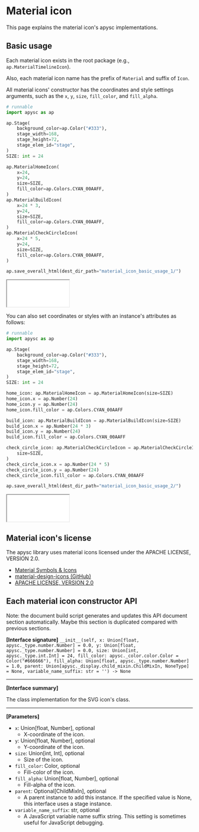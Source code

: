 # Material icon

This page explains the material icon's apysc implementations.

## Basic usage

Each material icon exists in the root package (e.g., `ap.MaterialTimelineIcon`).

Also, each material icon name has the prefix of `Material` and suffix of `Icon`.

All material icons' constructor has the coordinates and style settings arguments, such as the `x`, `y`, `size`, `fill_color`, and `fill_alpha`.

```py
# runnable
import apysc as ap

ap.Stage(
    background_color=ap.Color("#333"),
    stage_width=168,
    stage_height=72,
    stage_elem_id="stage",
)
SIZE: int = 24

ap.MaterialHomeIcon(
    x=24,
    y=24,
    size=SIZE,
    fill_color=ap.Colors.CYAN_00AAFF,
)
ap.MaterialBuildIcon(
    x=24 * 3,
    y=24,
    size=SIZE,
    fill_color=ap.Colors.CYAN_00AAFF,
)
ap.MaterialCheckCircleIcon(
    x=24 * 5,
    y=24,
    size=SIZE,
    fill_color=ap.Colors.CYAN_00AAFF,
)

ap.save_overall_html(dest_dir_path="material_icon_basic_usage_1/")
```

<iframe src="static/material_icon_basic_usage_1/index.html" width="168" height="72"></iframe>

You can also set coordinates or styles with an instance's attributes as follows:

```py
# runnable
import apysc as ap

ap.Stage(
    background_color=ap.Color("#333"),
    stage_width=168,
    stage_height=72,
    stage_elem_id="stage",
)
SIZE: int = 24

home_icon: ap.MaterialHomeIcon = ap.MaterialHomeIcon(size=SIZE)
home_icon.x = ap.Number(24)
home_icon.y = ap.Number(24)
home_icon.fill_color = ap.Colors.CYAN_00AAFF

build_icon: ap.MaterialBuildIcon = ap.MaterialBuildIcon(size=SIZE)
build_icon.x = ap.Number(24 * 3)
build_icon.y = ap.Number(24)
build_icon.fill_color = ap.Colors.CYAN_00AAFF

check_circle_icon: ap.MaterialCheckCircleIcon = ap.MaterialCheckCircleIcon(
    size=SIZE,
)
check_circle_icon.x = ap.Number(24 * 5)
check_circle_icon.y = ap.Number(24)
check_circle_icon.fill_color = ap.Colors.CYAN_00AAFF

ap.save_overall_html(dest_dir_path="material_icon_basic_usage_2/")
```

<iframe src="static/material_icon_basic_usage_2/index.html" width="168" height="72"></iframe>

## Material icon's license

The apysc library uses material icons licensed under the APACHE LICENSE, VERSION 2.0.

- [Material Symbols & Icons](https://fonts.google.com/icons?icon.size=24&icon.color=%23e8eaed)
- [material-design-icons (GitHub)](https://github.com/google/material-design-icons)
- [APACHE LICENSE, VERSION 2.0](https://www.apache.org/licenses/LICENSE-2.0.html)

## Each material icon constructor API

<!-- Docstring: apysc._display.fixed_html_svg_icon_base.FixedHtmlSvgIconBase.__init__ -->

<span class="inconspicuous-txt">Note: the document build script generates and updates this API document section automatically. Maybe this section is duplicated compared with previous sections.</span>

**[Interface signature]** `__init__(self, x: Union[float, apysc._type.number.Number] = 0.0, y: Union[float, apysc._type.number.Number] = 0.0, size: Union[int, apysc._type.int.Int] = 24, fill_color: apysc._color.color.Color = Color("#666666"), fill_alpha: Union[float, apysc._type.number.Number] = 1.0, parent: Union[apysc._display.child_mixin.ChildMixIn, NoneType] = None, variable_name_suffix: str = '') -> None`<hr>

**[Interface summary]**

The class implementation for the SVG icon's class.<hr>

**[Parameters]**

- `x`: Union[float, Number], optional
  - X-coordinate of the icon.
- `y`: Union[float, Number], optional
  - Y-coordinate of the icon.
- `size`: Union[int, Int], optional
  - Size of the icon.
- `fill_color`: Color, optional
  - Fill-color of the icon.
- `fill_alpha`: Union[float, Number], optional
  - Fill-alpha of the icon.
- `parent`: Optional[ChildMixIn], optional
  - A parent instance to add this instance. If the specified value is None, this interface uses a stage instance.
- `variable_name_suffix`: str, optional
  - A JavaScript variable name suffix string. This setting is sometimes useful for JavaScript debugging.